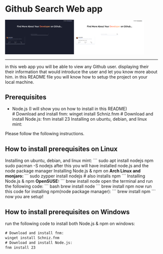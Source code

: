 <h1>Github Search Web app</h1>
<p float="left">
  <img src="/dark-mode.png" width=45% />
  <img src="/light-mode.png" width=45% /> 
</p>
<hr>
in this web app you will be able to view any Github user. displaying their their information that would introduce the user and let you know more about him.
in this README file you will know how to setup the project on your local machine.

<b><h2>Prerequisites</h2></b>
<ul>
    <li>Node.js (I will show you on how to install in this README)</li>
# Download and install fnm:
winget install Schniz.fnm
# Download and install Node.js:
fnm install 23
Installing on ubuntu, debian, and linux mint: 
</ul>
<p>Please follow the following instructions.</p>
<b><h2>How to install prerequisites on Linux</h2></b>
Installing on ubuntu, debian, and linux mint: 
```
sudo apt install nodejs npm
sudo pacman -S nodejs
after this you will have installed node.js and the node package manager
Installing Node.js & npm on <b>Arch Linux and monjaro: </b>
```
sudo zypper install nodejs # also installs npm
```
Installing Node.js & npm <b>OpenSUSE:</b> 
```
brew install node
open the terminal and run the following code:
 ```
 bash brew install node
 ```
brew install npm
now run this code for installing npm(node package manager): ```
brew install npm
```
now you are setup!

<b><h2>How to install prerequisites on Windows</h2></b>
run the following code to install both Node.js & npm on windows:
```
# Download and install fnm:
winget install Schniz.fnm
# Download and install Node.js:
fnm install 23
```
